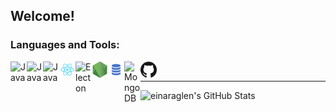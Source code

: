 ## Welcome!

### Languages and Tools:

[<img align="left" alt="Java" width="26px" src="https://cdn.iconscout.com/icon/free/png-256/java-60-1174953.png" />](https://www.java.com/en/)

[<img align="left" alt="Java" width="26px" src="https://upload.wikimedia.org/wikipedia/commons/thumb/8/8e/Nextjs-logo.svg/800px-Nextjs-logo.svg.png" />](https://www.java.com/en/)
[<img align="left" alt="Java" width="26px" src="https://cdn.worldvectorlogo.com/logos/typescript-2.svg" />](https://www.java.com/en/)


[<img align="left" alt="React" width="26px" src="https://raw.githubusercontent.com/github/explore/80688e429a7d4ef2fca1e82350fe8e3517d3494d/topics/react/react.png" />](https://reactjs.org/)
[<img align="left" alt="Electon" width="26px" src="https://cdn.iconscout.com/icon/free/png-512/electron-67-1175035.png" />](https://www.electronjs.org/)
[<img align="left" alt="Node.js" width="26px" src="https://raw.githubusercontent.com/github/explore/80688e429a7d4ef2fca1e82350fe8e3517d3494d/topics/nodejs/nodejs.png" />](https://nodejs.org/en/)
[<img align="left" alt="SQL" width="26px" src="https://raw.githubusercontent.com/github/explore/80688e429a7d4ef2fca1e82350fe8e3517d3494d/topics/sql/sql.png" />](https://www.w3schools.com/sql/default.Asp)
[<img align="left" alt="MongoDB" width="26px" src="https://cdn.iconscout.com/icon/free/png-512/mongodb-226029.png" />](https://www.mongodb.com/)
[<img align="left" alt="GitHub" width="26px" src="https://raw.githubusercontent.com/github/explore/78df643247d429f6cc873026c0622819ad797942/topics/github/github.png" />](https://github.com/)



</br>

---

<img align="left" alt="einaraglen's GitHub Stats" src="https://github-readme-stats.vercel.app/api?username=einaraglen&show_icons=true&theme=dark" />
